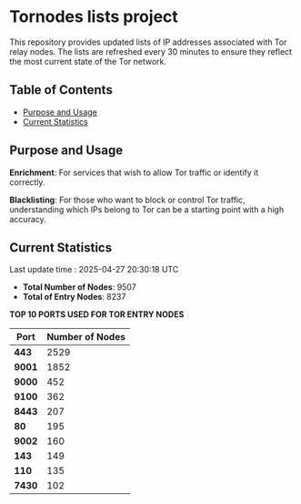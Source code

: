 # Tornodes lists project

This repository provides updated lists of IP addresses associated with Tor relay nodes. The lists are refreshed every 30 minutes to ensure they reflect the most current state of the Tor network.

## Table of Contents

- [Purpose and Usage](#purpose-and-usage)
- [Current Statistics](#current-statistics)


## Purpose and Usage

**Enrichment**: For services that wish to allow Tor traffic or identify it correctly.

**Blacklisting**: For those who want to block or control Tor traffic, understanding which IPs belong to Tor can be a starting point with a high accuracy.

## Current Statistics

Last update time : 2025-04-27 20:30:18 UTC

- **Total Number of Nodes**: 9507
- **Total of Entry Nodes**: 8237

**TOP 10 PORTS USED FOR TOR ENTRY NODES**

| **Port** | **Number of Nodes** |
|------|-----------------|
| **443**   | 2529  |
| **9001**   | 1852  |
| **9000**   | 452  |
| **9100**   | 362  |
| **8443**   | 207  |
| **80**   | 195  |
| **9002**   | 160  |
| **143**   | 149  |
| **110**   | 135  |
| **7430**   | 102  |

